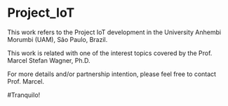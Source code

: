 # Project_IoT

This work refers to the Project IoT development in the University Anhembi Morumbi (UAM), São Paulo, Brazil.

This work is related with one of the interest topics covered by the Prof. Marcel Stefan Wagner, Ph.D.

For more details and/or partnership intention, please feel free to contact Prof. Marcel.

#Tranquilo!

